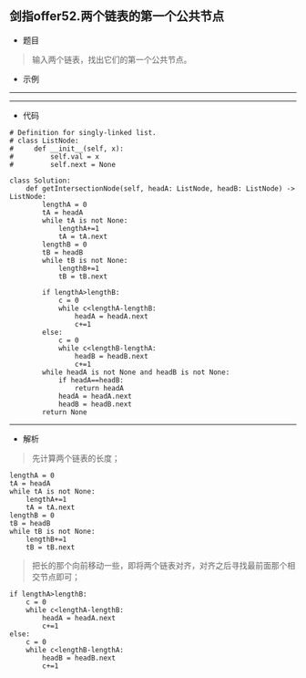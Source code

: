 剑指offer52.两个链表的第一个公共节点
----------
 - 题目
>输入两个链表，找出它们的第一个公共节点。
>
 - 示例
 ----------
> 
 ----------
 - 代码
 >
>
    # Definition for singly-linked list.
    # class ListNode:
    #     def __init__(self, x):
    #         self.val = x
    #         self.next = None
    
    class Solution:
        def getIntersectionNode(self, headA: ListNode, headB: ListNode) -> ListNode:
            lengthA = 0
            tA = headA
            while tA is not None:
                lengthA+=1
                tA = tA.next
            lengthB = 0
            tB = headB
            while tB is not None:
                lengthB+=1
                tB = tB.next
    
            if lengthA>lengthB:
                c = 0
                while c<lengthA-lengthB:
                    headA = headA.next
                    c+=1
            else:
                c = 0
                while c<lengthB-lengthA:
                    headB = headB.next
                    c+=1
            while headA is not None and headB is not None:
                if headA==headB:
                    return headA
                headA = headA.next
                headB = headB.next
            return None
  ----------
 - 解析
 > 
> 先计算两个链表的长度；
>
    lengthA = 0
    tA = headA
    while tA is not None:
        lengthA+=1
        tA = tA.next
    lengthB = 0
    tB = headB
    while tB is not None:
        lengthB+=1
        tB = tB.next
>
> 把长的那个向前移动一些，即将两个链表对齐，对齐之后寻找最前面那个相交节点即可；
>
>
    if lengthA>lengthB:
        c = 0
        while c<lengthA-lengthB:
            headA = headA.next
            c+=1
    else:
        c = 0
        while c<lengthB-lengthA:
            headB = headB.next
            c+=1